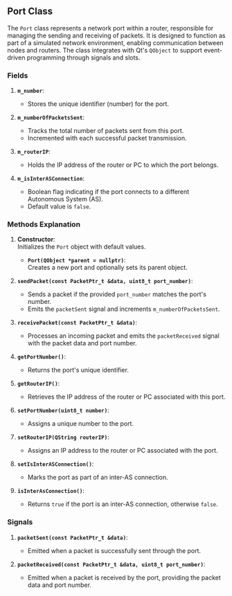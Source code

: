 ## Port Class

The `Port` class represents a network port within a router, responsible for managing the sending and receiving of packets. It is designed to function as part of a simulated network environment, enabling communication between nodes and routers. The class integrates with Qt's `QObject` to support event-driven programming through signals and slots.

### Fields

1. **`m_number`**:  
   - Stores the unique identifier (number) for the port.

2. **`m_numberOfPacketsSent`**:  
   - Tracks the total number of packets sent from this port.  
   - Incremented with each successful packet transmission.

3. **`m_routerIP`**:  
   - Holds the IP address of the router or PC to which the port belongs.

4. **`m_isInterASConnection`**:  
   - Boolean flag indicating if the port connects to a different Autonomous System (AS).  
   - Default value is `false`.

### Methods Explanation

1. **Constructor**:  
   Initializes the `Port` object with default values.
   - **`Port(QObject *parent = nullptr)`**:  
     Creates a new port and optionally sets its parent object.

2. **`sendPacket(const PacketPtr_t &data, uint8_t port_number)`**:  
   - Sends a packet if the provided `port_number` matches the port's number.  
   - Emits the `packetSent` signal and increments `m_numberOfPacketsSent`.

3. **`receivePacket(const PacketPtr_t &data)`**:  
   - Processes an incoming packet and emits the `packetReceived` signal with the packet data and port number.

4. **`getPortNumber()`**:  
   - Returns the port's unique identifier.

5. **`getRouterIP()`**:  
   - Retrieves the IP address of the router or PC associated with this port.

6. **`setPortNumber(uint8_t number)`**:  
   - Assigns a unique number to the port.

7. **`setRouterIP(QString routerIP)`**:  
   - Assigns an IP address to the router or PC associated with the port.

8. **`setIsInterASConnection()`**:  
   - Marks the port as part of an inter-AS connection.

9. **`isInterAsConnection()`**:  
   - Returns `true` if the port is an inter-AS connection, otherwise `false`.

### Signals

1. **`packetSent(const PacketPtr_t &data)`**:  
   - Emitted when a packet is successfully sent through the port.

2. **`packetReceived(const PacketPtr_t &data, uint8_t port_number)`**:  
   - Emitted when a packet is received by the port, providing the packet data and port number. 